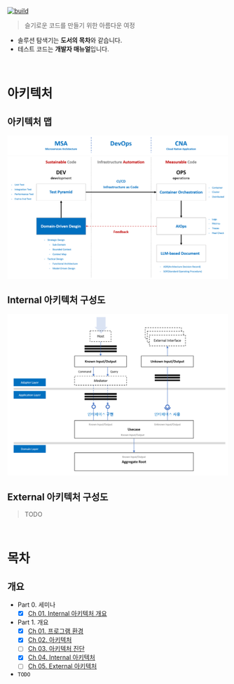 [![build](https://github.com/hhko/better-code-with-ddd/actions/workflows/build.yml/badge.svg)](https://github.com/hhko/better-code-with-ddd/actions/workflows/build.yml)

> 슬기로운 코드를 만들기 위한 아름다운 여정
- 솔루션 탐색기는 **도서의 목차**와 같습니다.
- 테스트 코드는 **개발자 매뉴얼**입니다.

<br/>

# 아키텍처
## 아키텍처 맵
![](./.images/Architecture.Map.Keyword.png)
![](./.images/Architecture.Map.png)

## Internal 아키텍처 구성도
![](./Part1-Overview/Ch04-InternalArchitecture/.images/Architecture.Internal.png)

## External 아키텍처 구성도
> TODO

<br/>

# 목차
## 개요
- Part 0. 세미나
  - [x] [Ch 01. Internal 아키텍처 개요](./Part0-Seminar/Ch01.InternalArchitecture/README.md)
- Part 1. 개요
  - [x] [Ch 01. 프로그램 환경](./Part1-Overview/Ch01-Prerequisite/README.md)
  - [x] [Ch 02. 아키텍처](./Part1-Overview/Ch02-Architecture/README.md)
  - [ ] [Ch 03. 아키텍처 진단](./Part1-Overview/Ch03-ArchitectureDiagnosis/README.md)
  - [x] [Ch 04. Internal 아키텍처](./Part1-Overview/Ch04-InternalArchitecture/README.md)
  - [ ] [Ch 05. External 아키텍처](./Part1-Overview/Ch05-ExternalArchitecture/README.md)
- `TODO`
